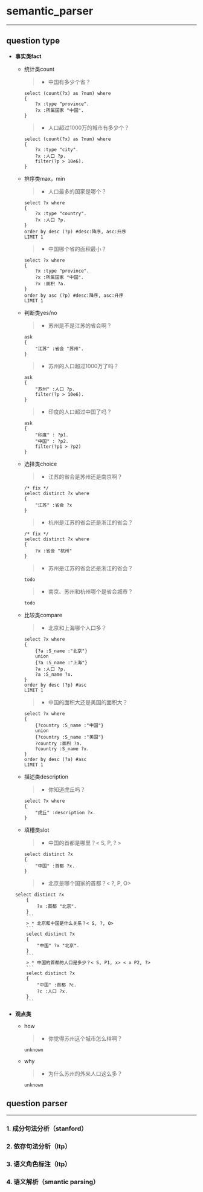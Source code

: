 ﻿# semantic_parser
---
## question type
* **事实类fact**

    * 统计类count
        > * 中国有多少个省？
        ```
        select (count(?x) as ?num) where
        {
	        ?x :type "province".
	        ?x :所属国家 "中国".
        }
        ```
        > * 人口超过1000万的城市有多少个？
        ```
        select (count(?x) as ?num) where
        {
	        ?x :type "city".
	        ?x :人口 ?p.
	        filter(?p > 10e6).
        }
        ```
    
    * 排序类max，min
        > * 人口最多的国家是哪个？
        ```
        select ?x where
        {
	        ?x :type "country".
	        ?x :人口 ?p.
        }
        order by desc (?p) #desc:降序, asc:升序
        LIMIT 1
        ```
        > * 中国哪个省的面积最小？
        ```
        select ?x where
        {
	        ?x :type "province".
	        ?x :所属国家 "中国".
	        ?x :面积 ?a.
        }
        order by asc (?p) #desc:降序, asc:升序
        LIMIT 1
        ```
    
    * 判断类yes/no
        > * 苏州是不是江苏的省会啊？
        ```
        ask
        {
            "江苏" :省会 "苏州".
        }
        ```
        > * 苏州的人口超过1000万了吗？
        ```
        ask
        {
            "苏州" :人口 ?p.
            filter(?p > 10e6).
        }
        ```
        > * 印度的人口超过中国了吗？
        ```
        ask
        {
            "印度" : ?p1.
            "中国" : ?p2.
            filter(?p1 > ?p2)
        }
        ```
    
    * 选择类choice
        > * 江苏的省会是苏州还是南京啊？
        ```
        /* fix */
        select distinct ?x where
        {
            "江苏" :省会 ?x
        }
        ```
        > * 杭州是江苏的省会还是浙江的省会？
        ```
        /* fix */
        select distinct ?x where
        {
            ?x :省会 "杭州"
        }
        ```
        > * 苏州是江苏的省会还是浙江的省会？
        ```
        todo
        ```
        > * 南京、苏州和杭州哪个是省会城市？
        ```
        todo
        ```
    
    * 比较类compare
        > * 北京和上海哪个人口多？
        ```
        select ?x where
        {
	        {?a :S_name :"北京"}
	        union
	        {?a :S_name :"上海"}
	        ?a :人口 ?p.
	        ?a :S_name ?x.
        }
        order by desc (?p) #asc
        LIMIT 1
        ```
        > * 中国的面积大还是美国的面积大？
        ```
        select ?x where
        {
	        {?country :S_name :"中国"}
	        union
	        {?country :S_name :"美国"}
	        ?country :面积 ?a.
	        ?country :S_name ?x.
        }
        order by desc (?a) #asc
        LIMIT 1
        ```
    
    * 描述类description
        > * 你知道虎丘吗？
        ```
        select ?x where
        {
            "虎丘" :description ?x.
        }
        ```
    
    * 填槽类slot
        > * 中国的首都是哪里？< S, P, ? >
        ```
        select distinct ?x
        {
            "中国" :首都 ?x.
        }
        ```
        > * 北京是哪个国家的首都？< ?, P, O>
    ```
    select distinct ?x
        {
            ?x :首都 "北京".
        }
        ```
        > * 北京和中国是什么关系？< S, ?, O>
        ```
        select distinct ?x
        {
            "中国" ?x "北京".
        }
        ```
        > * 中国的首都的人口是多少？< S, P1, x> < x P2, ?>
        ```
        select distinct ?x
        {
            "中国" :首都 ?c.
            ?c :人口 ?x.
        }
        ```
    
* **观点类**

    * how
        > * 你觉得苏州这个城市怎么样啊？
        ```
        unknown
        ```
    
    * why
        > * 为什么苏州的外来人口这么多？
        ```
        unknown
        ```

## question parser
----
### 1. 成分句法分析（stanford）

### 2. 依存句法分析（ltp）

### 3. 语义角色标注（ltp）

### 4. 语义解析（smantic parsing）